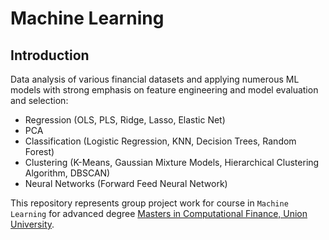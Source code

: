 # Machine Learning

## Introduction

Data analysis of various financial datasets and applying numerous ML models with strong emphasis on feature engineering and model evaluation and selection:
- Regression (OLS, PLS, Ridge, Lasso, Elastic Net)
- PCA
- Classification (Logistic Regression, KNN, Decision Trees, Random Forest)
- Clustering (K-Means, Gaussian Mixture Models, Hierarchical Clustering Algorithm, DBSCAN)
- Neural Networks (Forward Feed Neural Network)

This repository represents group project work for course in `Machine Learning` for advanced degree [Masters in Computational Finance, Union University](http://mcf.raf.edu.rs/).
